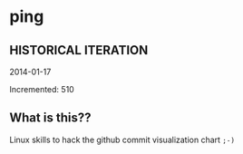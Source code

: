 # ping

## HISTORICAL ITERATION
2014-01-17

Incremented: 510

## What is this?? 
Linux skills to hack the github commit visualization chart `;-)`
